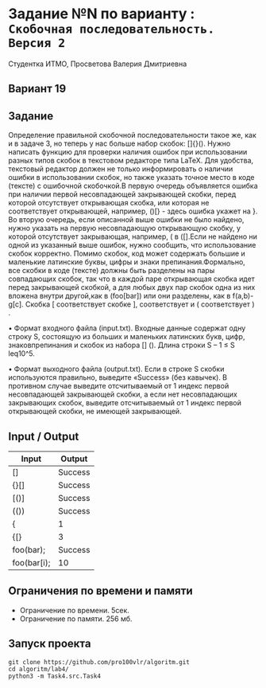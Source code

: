 # Задание №N по варианту  : `Скобочная последовательность. Версия 2`
Студентка ИТМО,  Просветова Валерия Дмитриевна

## Вариант 19

## Задание 
Определение правильной скобочной последовательности такое же, как и в задаче 3, но теперь у нас больше набор скобок: []{}().
Нужно написать функцию для проверки наличия ошибок при использовании разных типов скобок в текстовом редакторе типа LaTeX.
Для удобства, текстовый редактор должен не только информировать о наличии ошибки в использовании скобок, но также указать точное место в коде (тексте) с ошибочной скобочкой.В первую очередь объявляется ошибка при наличии первой несовпадающей
закрывающей скобки, перед которой отсутствует открывающая скобка, или которая не соответствует открывающей, например, ()[} - здесь  ошибка укажет на }.
Во вторую очередь, если описанной выше ошибки не было найдено, нужно указать на первую несовпадающую открывающую скобку, у которой отсутствует закрывающая, например, ( в ([].Если не найдено ни одной из указанный выше ошибок, нужно сообщить, что
использование скобок корректно. Помимо скобок, код может содержать большие и маленькие латинские буквы,
цифры и знаки препинания.Формально, все скобки в коде (тексте) должны быть разделены на пары совпадающих скобок, так что в каждой паре открывающая скобка идет перед закрывающей скобкой, а для любых двух пар скобок одна из них вложена внутри другой,как в (foo[bar]) или они разделены, как в f(a,b)-g[c]. Скобка [ соответствует скобке ], соответствует и ( соответствует ) .

• Формат входного файла (input.txt). Входные данные содержат одну строку S, состоящую из больших и маленьких латинских букв, цифр, знаковпрепинания и скобок из набора [] (). Длина строки S – 1 ≤ S leq10^5.

• Формат выходного файла (output.txt). Если в строке S скобки используются правильно, выведите «Success» (без кавычек). В противном случае выведите отсчитываемый от 1 индекс первой несовпадающей закрывающей скобки, а если нет несовпадающих закрывающих скобок, выведите отсчитываемый от 1 индекс первой открывающей скобки, не имеющей закрывающей.

## Input / Output 

| Input      | Output   |
|------------|----------|
| []         | Success  |
| {}[]       | Success  |
| [()]       | Success  |
| (())       | Success  |
| {          | 1        |
| {[}        | 3        |
| foo(bar);  | Success  |
| foo(bar[i);| 10       |


## Ограничения по времени и памяти

- Ограничение по времени. 5сек.
- Ограничение по памяти. 256 мб.

## Запуск проекта

`git clone https://github.com/pro100vlr/algoritm.git`   
`cd algoritm/lab4/`  
`python3 -m Task4.src.Task4` 